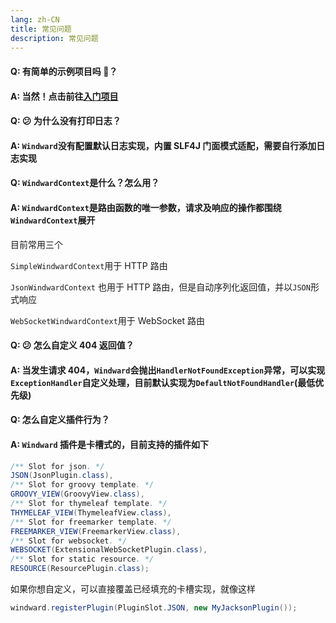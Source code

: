 ```yaml
---
lang: zh-CN
title: 常见问题
description: 常见问题
---
```


#### Q: 有简单的示例项目吗 🤗？

#### A: 当然！点击前往[入门项目](https://github.com/esotericman/hello-windward)

#### Q: 😕 为什么没有打印日志？

#### A: `Windward`没有配置默认日志实现，内置 SLF4J 门面模式适配，需要自行添加日志实现

#### Q: `WindwardContext`是什么？怎么用？

#### A: `WindwardContext`是路由函数的唯一参数，请求及响应的操作都围绕`WindwardContext`展开

目前常用三个

`SimpleWindwardContext`用于 HTTP 路由

`JsonWindwardContext` 也用于 HTTP 路由，但是自动序列化返回值，并以`JSON`形式响应

`WebSocketWindwardContext`用于 WebSocket 路由

#### Q: 😕 怎么自定义 404 返回值？

#### A: 当发生请求 404，`Windward`会抛出`HandlerNotFoundException`异常，可以实现`ExceptionHandler`自定义处理，目前默认实现为`DefaultNotFoundHandler`(最低优先级)

#### Q: 怎么自定义插件行为？

#### A: `Windward` 插件是卡槽式的，目前支持的插件如下

```java
/** Slot for json. */
JSON(JsonPlugin.class),
/** Slot for groovy template. */
GROOVY_VIEW(GroovyView.class),
/** Slot for thymeleaf template. */
THYMELEAF_VIEW(ThymeleafView.class),
/** Slot for freemarker template. */
FREEMARKER_VIEW(FreemarkerView.class),
/** Slot for websocket. */
WEBSOCKET(ExtensionalWebSocketPlugin.class),
/** Slot for static resource. */
RESOURCE(ResourcePlugin.class);
```

如果你想自定义，可以直接覆盖已经填充的卡槽实现，就像这样

```java
windward.registerPlugin(PluginSlot.JSON, new MyJacksonPlugin());
```

